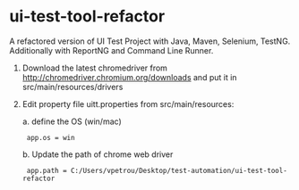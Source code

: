 # ui-test-tool-refactor
A refactored version of UI Test Project with Java, Maven, Selenium, TestNG. 
Additionally with ReportNG and Command Line Runner.


1. Download the latest chromedriver from http://chromedriver.chromium.org/downloads and put it in src/main/resources/drivers


2. Edit property file uitt.properties from src/main/resources:

	a. define the OS (win/mac)

		app.os = win
		
	b. Update the path of chrome web driver	
	
		app.path = C:/Users/vpetrou/Desktop/test-automation/ui-test-tool-refactor

